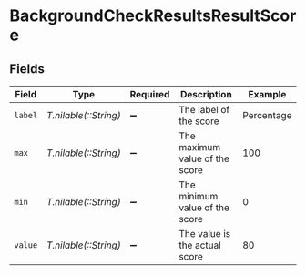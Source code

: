 # BackgroundCheckResultsResultScore


## Fields

| Field                          | Type                           | Required                       | Description                    | Example                        |
| ------------------------------ | ------------------------------ | ------------------------------ | ------------------------------ | ------------------------------ |
| `label`                        | *T.nilable(::String)*          | :heavy_minus_sign:             | The label of the score         | Percentage                     |
| `max`                          | *T.nilable(::String)*          | :heavy_minus_sign:             | The maximum value of the score | 100                            |
| `min`                          | *T.nilable(::String)*          | :heavy_minus_sign:             | The minimum value of the score | 0                              |
| `value`                        | *T.nilable(::String)*          | :heavy_minus_sign:             | The value is the actual score  | 80                             |